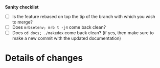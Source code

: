 **Sanity checklist**
- [ ] Is the feature rebased on top the tip of the branch with which you wish to merge?
- [ ] Does `mrbsetenv; mrb t -j4` come back clean?
- [ ] Does `cd docs; ./makedox` come back clean? (if yes, then make sure to make a new commit with the updated documentation)

# Details of changes
